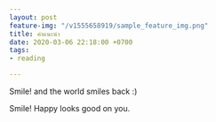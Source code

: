 ```yaml
---
layout: post
feature-img: "/v1555658919/sample_feature_img.png"
title: คำแนะนำ
date: 2020-03-06 22:18:00 +0700
tags:
- reading

---
```

Smile! and the world smiles back :)

<i class="fa fa-child" style="color:plum"></i>

Smile! Happy looks good on you.